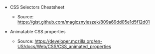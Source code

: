 - CSS Selectors Cheatsheet
	- Source: https://gist.github.com/magicznyleszek/809a69dd05e1d5f12d01

- Animatable CSS properties
	- Source: https://developer.mozilla.org/en-US/docs/Web/CSS/CSS_animated_properties

